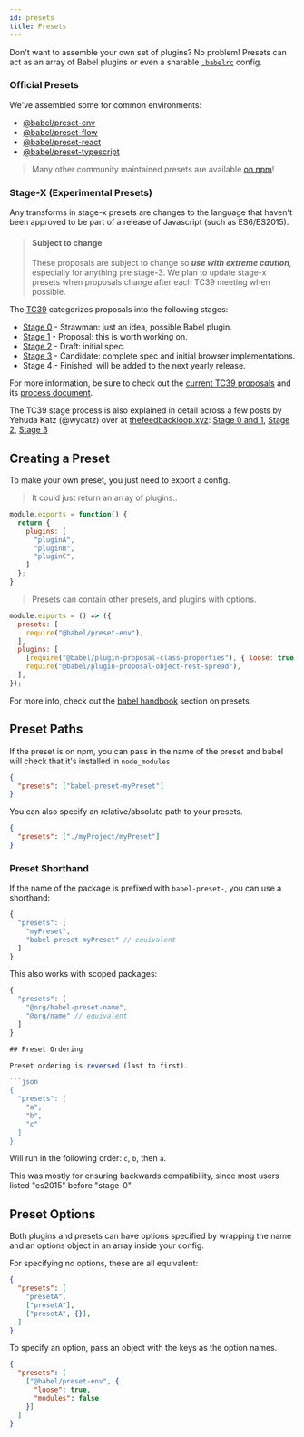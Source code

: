 ```yaml
---
id: presets
title: Presets
---
```


Don't want to assemble your own set of plugins? No problem! Presets can act as an array of Babel plugins or even a sharable [`.babelrc`](babelrc.md) config.

### Official Presets

We've assembled some for common environments:

- [@babel/preset-env](preset-env.md)
- [@babel/preset-flow](preset-flow.md)
- [@babel/preset-react](preset-react.md)
- [@babel/preset-typescript](preset-typescript.md)

> Many other community maintained presets are available [on npm](https://www.npmjs.com/search?q=babel-preset)!

### Stage-X (Experimental Presets)

Any transforms in stage-x presets are changes to the language that haven't been approved to be part of a release of Javascript (such as ES6/ES2015).

<blockquote class="babel-callout babel-callout-danger">
  <h4>Subject to change</h4>
  <p>
    These proposals are subject to change so <strong><em>use with extreme caution</em></strong>, especially for anything pre stage-3. We plan to update stage-x presets when proposals change after each TC39 meeting when possible.
  </p>
</blockquote>

The [TC39](https://github.com/tc39) categorizes proposals into the following stages:

- [Stage 0](preset-stage-0.md) - Strawman: just an idea, possible Babel plugin.
- [Stage 1](preset-stage-1.md) - Proposal: this is worth working on.
- [Stage 2](preset-stage-2.md) - Draft: initial spec.
- [Stage 3](preset-stage-3.md) - Candidate: complete spec and initial browser implementations.
- Stage 4 - Finished: will be added to the next yearly release.

For more information, be sure to check out the [current TC39 proposals](https://github.com/tc39/proposals) and its [process document](https://tc39.github.io/process-document).

The TC39 stage process is also explained in detail across a few posts by Yehuda Katz (@wycatz) over at [thefeedbackloop.xyz](https://thefeedbackloop.xyz): [Stage 0 and 1](https://thefeedbackloop.xyz/tc39-a-process-sketch-stages-0-and-1/), [Stage 2](https://thefeedbackloop.xyz/tc39-process-sketch-stage-2/), [Stage 3](https://thefeedbackloop.xyz/tc39-process-sketch-stage-3/)


## Creating a Preset

To make your own preset, you just need to export a config.

> It could just return an array of plugins..

```js
module.exports = function() {
  return {
    plugins: [
      "pluginA",
      "pluginB",
      "pluginC",
    ]
  };
}
```

> Presets can contain other presets, and plugins with options.

```js
module.exports = () => ({
  presets: [
    require("@babel/preset-env"),
  ],
  plugins: [
    [require("@babel/plugin-proposal-class-properties"), { loose: true }],
    require("@babel/plugin-proposal-object-rest-spread"),
  ],
});
```

For more info, check out the [babel handbook](https://github.com/thejameskyle/babel-handbook/blob/master/translations/en/user-handbook.md#making-your-own-preset) section on presets.

## Preset Paths

If the preset is on npm, you can pass in the name of the preset and babel will check that it's installed in `node_modules`

```json
{ 
  "presets": ["babel-preset-myPreset"]
}
```

You can also specify an relative/absolute path to your presets.

```json
{
  "presets": ["./myProject/myPreset"]
}
```

### Preset Shorthand

If the name of the package is prefixed with `babel-preset-`, you can use a shorthand:

```js
{
  "presets": [
    "myPreset",
    "babel-preset-myPreset" // equivalent
  ]
}
```

This also works with scoped packages:

```js
{
  "presets": [
  	"@org/babel-preset-name",
  	"@org/name" // equivalent
  ]
}

## Preset Ordering

Preset ordering is reversed (last to first).

```json
{
  "presets": [
    "a",
    "b",
    "c"
  ]
}
```

Will run in the following order: `c`, `b`, then `a`.

This was mostly for ensuring backwards compatibility, since most users listed "es2015" before "stage-0".

## Preset Options

Both plugins and presets can have options specified by wrapping the name and an options object in an array inside your config.

For specifying no options, these are all equivalent:

```json
{
  "presets": [
    "presetA",
    ["presetA"],
    ["presetA", {}],
  ]
}
```

To specify an option, pass an object with the keys as the option names.

```json
{
  "presets": [
    ["@babel/preset-env", {
      "loose": true,
      "modules": false
    }]
  ]
}
```